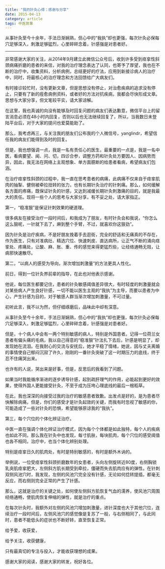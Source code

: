 ```yaml
---
title: "我的针灸心得：感谢与分享"
date: 2015-04-13
category: article
tags: 中医故事
---
```


从事针灸至今十余年，手法日渐娴熟，但心中的“我执”却也更强，每次针灸必保每穴足够深入，刺激足够猛烈，心里碎碎念着，针感强是对患者好。

***

非常感谢大家的关注，从2014年9月建立此微信公众号后，收到许多受到痉挛性斜颈病痛折磨的患者的来信，对我的治疗理念表达了认同，也寄予了厚望，我也在不断的治疗中，收集资料，分析病例，总结更好的疗法，应用到新接诊病人的治疗中，同时，将最核心的治疗理念和方法回馈给广大病友们。

有时接诊较忙时，没有更新文章，但是思想没有停止，对治愈疾病的追求没有停止，只要有了新的痊愈病例资料，或者好的方法对抗疾病，我都会尽快形成文章。思想与大家分享，但文笔较平实，请大家谅解。

在这里，我也真诚的向没有能够及时回复问题的病友们表达歉意，微信平台上的留言消息必须在48小时内回复，否则以后也无法继续回复了，所以，当我数日未登陆平台后，对于大家的提问也爱莫能助了。

那么，我考虑再三，与关注我的朋友们公布我的个人微信号，yanglindr，希望信任我的病友们能得到及时的回复。

但是，我也想强调一点，我是一名有责任心的医生，最重要的一点是，我是一名中医，看病要望、闻、问、切，四诊合参，调整方药和针灸处方要因人、因病势而异，因此，我无法在网络上主观想象、单方面臆断的给患者看病，希望病友们包涵。

在治疗痉挛性斜颈的过程中，我一直在思考患者的病痛，此病痛不仅来自于痉挛肌肉的抽掣、健侧被牵拉扭转的张力，也有长期针灸治疗的针刺痛。那么，如何缓解各方面的疼痛，既保证针灸的针感，又达到减缓长期针灸刺激痛的目的，就是我最大的责任。现将一些个人的思考与大家分享，有不妥之处，请大家指正。

第一，“稳准狠”是保证针刺效果的硬道理。

很多病友在接受治疗一段时间后，和我成为了朋友，有时针灸会和我说，“你怎么这么狠呢，一针就下去了，麻到整个手臂，不过，就喜欢你这狠劲”。

因为针灸是治疗疾病，不是好朋友挽着手去逛街，完全的舒适和无痛真的不存在，作为医生，只有对准病灶、精选穴位、快速刺皮、直达病所，让正气不断的涌向痉挛处、疼痛处，让酸、麻、胀、重、传的感觉来得更猛烈些，让经络通畅无阻，让病邪快速散尽。

第二，“以病人的感受为导向，渐次增加刺激量”的方法更具人性化。

前日，得到一位针灸界前辈的指导，在此也对他表示感谢。

他说，每位医生都要记住，患者的针灸敏感阈值差异很大，有时轻度的刺激量就会对某些病人产生良好针感，一切不能以医生主观的“我执”为主导，而要以患者为中心，产生针感为目的，对于敏感人群当渐次增加刺激量，不可过量。

初听此言，我不以为然，但仔细琢磨后，品味此中却有深意。

从事针灸至今十余年，手法日渐娴熟，但心中的“我执”却也更强，每次针灸必保每穴足够深入，刺激足够猛烈，心里碎碎念着，针感强是对患者好。

但是，十个病人中会有一两个特别敏感的病人，特别是外国患者。记得一位荷兰女患者有偏头痛的毛病，我以自己得意的“稳准狠”针法扎下去后，针感是明显了，却发现她在流泪。在我耐心的交流与安抚后，她才平稳了情绪，她说，因与丈夫离婚的事情使自己郁闷沉寂了许久，刚刚的一番针灸突破了这一时期压力的底线，终于忍不住痛哭出来。

也许有的人说，哭出来是好事，但是，反思后的我看到了问题。

如果当时我能循序渐进的逐步诱导针感，起到疏肝理气的作用，必能起到更好的效果，使得外国人更能接受针灸，不至于成为压垮心理底线的最后一根稻草。

在此，我也深深的向接受过我的治疗的敏感患者致歉。出发点是好的，是为患者尽快解除病痛，但是，你们的感受才是针灸起效的关键，而我有时忽视了敏感的你，可能造成了一些对针灸的恐惧，希望能够原谅我的“我执”。

第三，每个穴位的个体化辨证治疗。

中医一直在强调个体化辨证治疗模式，因为每个个体都是如此独特，每个人的疾病也如此不同，那么我在针灸中也发现，每寸肌肤，每块肌肉，每个穴位的感受阈值也各不相同，治疗中，也当个体化辨别处理。

特别是痉挛日久的肌肉处，有时是特别敏感的，有时是额外木讷的。

举例说，一位受痉挛性斜颈折磨数年的女患者，头向左侧旋转近80度，右侧胸锁乳突肌痉挛肥大，左侧斜方肌长期受到牵拉，僵硬而失去肌肉应有的弹性。在针刺双侧风池穴时，我发现，左侧的风池穴完全没有针感，无论如何捻转提插，都毫无反应，而右侧则完全正常的产生了针感。

那么，这就是治疗的关键之处，如何使左侧斜方肌恢复气血的濡养，使风池穴周围经络通畅，使肌肉恢复伸缩的弹性，就是治疗的重点。

在每次针灸时，我额外对左侧的风池穴增加刺激量，进针深度也大于其他穴位，连续治疗一段时间后，左侧风池穴的感觉像是复苏了一般，与右侧相同了，与此同时，患者不能低头的症状也不断好转，直至恢复正常。

给予爱，收获爱，

给予关注，收获健康，

只有最真切的专注与投入，才能收获理想的成果。

感谢大家的阅读，感谢大家的转发，祝好各位。
